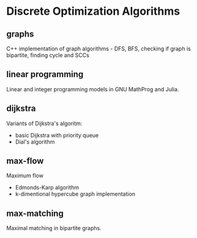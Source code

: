 # Discrete Optimization Algorithms
## graphs
C++ implementation of graph algorithms -
DFS, BFS, checking if graph is bipartite, finding cycle and SCCs
## linear programming
Linear and integer programming models in GNU MathProg and Julia.
## dijkstra
Variants of Dijkstra's algoritm:
- basic Dijkstra with priority queue
- Dial's algorithm
## max-flow
Maximum flow
- Edmonds-Karp algorithm
- k-dimentional hypercube graph implementation
## max-matching
Maximal matching in bipartite graphs.

